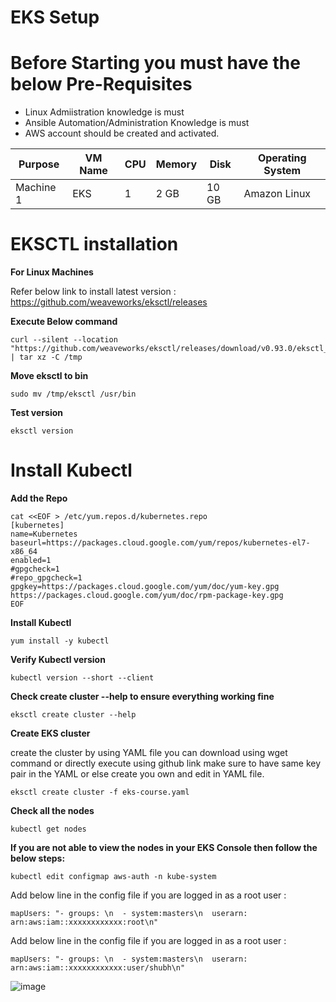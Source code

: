 # EKS Setup

# Before Starting you must have the below Pre-Requisites

- Linux Admiistration knowledge is must
- Ansible Automation/Administration Knowledge is must
- AWS account should be created and activated.


| Purpose   | VM Name          | CPU | Memory | Disk  | Operating System |
| -------   | ---------------- | --- | ------ | ----  | ---------------- |
| Machine 1 | EKS              |  1  | 2 GB   | 10 GB | Amazon Linux     |

# EKSCTL installation

**For Linux Machines**

Refer below link to install latest version :
https://github.com/weaveworks/eksctl/releases

**Execute Below command**
```
curl --silent --location "https://github.com/weaveworks/eksctl/releases/download/v0.93.0/eksctl_Linux_amd64.tar.gz" | tar xz -C /tmp 
```
**Move eksctl to bin**
```
sudo mv /tmp/eksctl /usr/bin
```
**Test version**
```
eksctl version
```

# Install Kubectl

**Add the Repo**
```
cat <<EOF > /etc/yum.repos.d/kubernetes.repo
[kubernetes]
name=Kubernetes
baseurl=https://packages.cloud.google.com/yum/repos/kubernetes-el7-x86_64
enabled=1
#gpgcheck=1
#repo_gpgcheck=1
gpgkey=https://packages.cloud.google.com/yum/doc/yum-key.gpg https://packages.cloud.google.com/yum/doc/rpm-package-key.gpg
EOF
```
**Install Kubectl**
```
yum install -y kubectl
```
**Verify Kubectl version**
```
kubectl version --short --client
```
**Check create cluster --help to ensure everything working fine**
```
eksctl create cluster --help
```
**Create EKS cluster**

create the cluster by using YAML file you can download using wget command or directly execute using github link make sure to have same key pair in the YAML or else create you own and edit in YAML file.

```
eksctl create cluster -f eks-course.yaml
```
**Check all the nodes**
```
kubectl get nodes
```
**If you are not able to view the nodes in your EKS Console then follow the below steps:**
```
kubectl edit configmap aws-auth -n kube-system
```

Add below line in the config file if you are logged in as a root user :
```
mapUsers: "- groups: \n  - system:masters\n  userarn: arn:aws:iam::xxxxxxxxxxxx:root\n"
```

Add below line in the config file if you are logged in as a root user :
```
mapUsers: "- groups: \n  - system:masters\n  userarn: arn:aws:iam::xxxxxxxxxxxx:user/shubh\n"
```

![image](https://user-images.githubusercontent.com/99954871/167911005-5c91f745-a74f-4816-a234-2dfcc6f5cba7.png)
